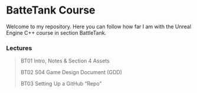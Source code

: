 <h1>BatteTank Course</h1>

<p>Welcome to my repository. Here you can follow how far I am with the Unreal Engine C++ course in section BattleTank.</p>

<h3>Lectures</h3>
<blockquote>
	<p>BT01 Intro, Notes & Section 4 Assets</p>
	<p>BT02 S04 Game Design Document (GDD)</p>
	<p>BT03 Setting Up a GitHub “Repo”</p>
</blockquote>